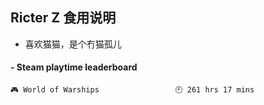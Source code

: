 ## Ricter Z 食用说明
- 喜欢猫猫，是个冇猫孤儿

<!-- steam-box start -->
#### - Steam playtime leaderboard
```text
🎮 World of Warships                 🕘 261 hrs 17 mins
```
<!-- Powered by https://github.com/YouEclipse/steam-box . -->
<!-- steam-box end -->
